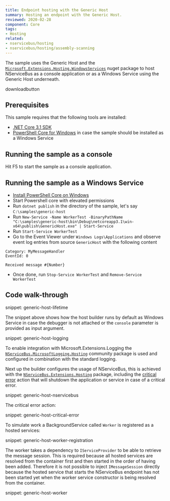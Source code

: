 ```yaml
---
title: Endpoint hosting with the Generic Host
summary: Hosting an endpoint with the Generic Host.
reviewed: 2020-02-28
component: Core
tags:
- Hosting
related:
- nservicebus/hosting
- nservicebus/hosting/assembly-scanning
---
```


The sample uses the Generic Host and the [`Microsoft.Extensions.Hosting.WindowsServices`](https://www.nuget.org/packages/Microsoft.Extensions.Hosting.WindowsServices/) nuget package to host NServiceBus as a console application or as a Windows Service using the Generic Host underneath.

downloadbutton

## Prerequisites

This sample requires that the following tools are installed:

- [.NET Core 3.1 SDK](https://www.microsoft.com/net/download/core)
- [PowerShell Core for Windows](https://docs.microsoft.com/en-us/powershell/scripting/install/installing-powershell-core-on-windows) in case the sample should be installed as a Windows Service

## Running the sample as a console

Hit F5 to start the sample as a console application.

## Running the sample as a Windows Service

- [Install PowerShell Core on Windows](https://docs.microsoft.com/en-us/powershell/scripting/install/installing-powershell-core-on-windows)
- Start Powershell core with elevated permissions
- Run `dotnet publish` in the directory of the sample, let's say `C:\samples\generic-host`
- Run `New-Service -Name WorkerTest -BinaryPathName "C:\samples\generic-host\bin\Debug\netcoreapp3.1\win-x64\publish\GenericHost.exe" | Start-Service`
- Run `Start-Service WorkerTest`
- Go to the Event Viewer under `Windows Logs\Applications` and observe event log entries from source `GenericHost` with the following content
```
Category: MyMessageHandler
EventId: 0

Received message #{Number}
```
- Once done, run `Stop-Service WorkerTest` and `Remove-Service WorkerTest`

## Code walk-through

snippet: generic-host-lifetime

The snippet above shows how the host builder runs by default as Windows Service in case the debugger is not attached or the `console` parameter is provided as input argument.

snippet: generic-host-logging

To enable integration with Microsoft.Extensions.Logging the [`NServiceBus.MicrosoftLogging.Hosting`](https://www.nuget.org/packages/NServiceBus.MicrosoftLogging.Hosting/) community package is used and configured in combination with the standard logging.

Next up the builder configures the usage of NServiceBus, this is achieved with the [`NServiceBus.Extensions.Hosting`](/nservicebus/hosting/extensions-hosting.md) package, including the [critical error](/nservicebus/hosting/critical-errors.md) action that will shutdown the application or service in case of a critical error.

snippet: generic-host-nservicebus

The critical error action:

snippet: generic-host-critical-error

To simulate work a BackgroundService called `Worker` is registered as a hosted services:

snippet: generic-host-worker-registration

The worker takes a dependency to `IServiceProvider` to be able to retrieve the message session. This is required because all hosted services are resolved from the container first and then started in the order of having been added. Therefore it is not possible to inject `IMessageSession` directly because the hosted service that starts the NServiceBus endpoint has not been started yet when the worker service constructor is being resolved from the container.

snippet: generic-host-worker